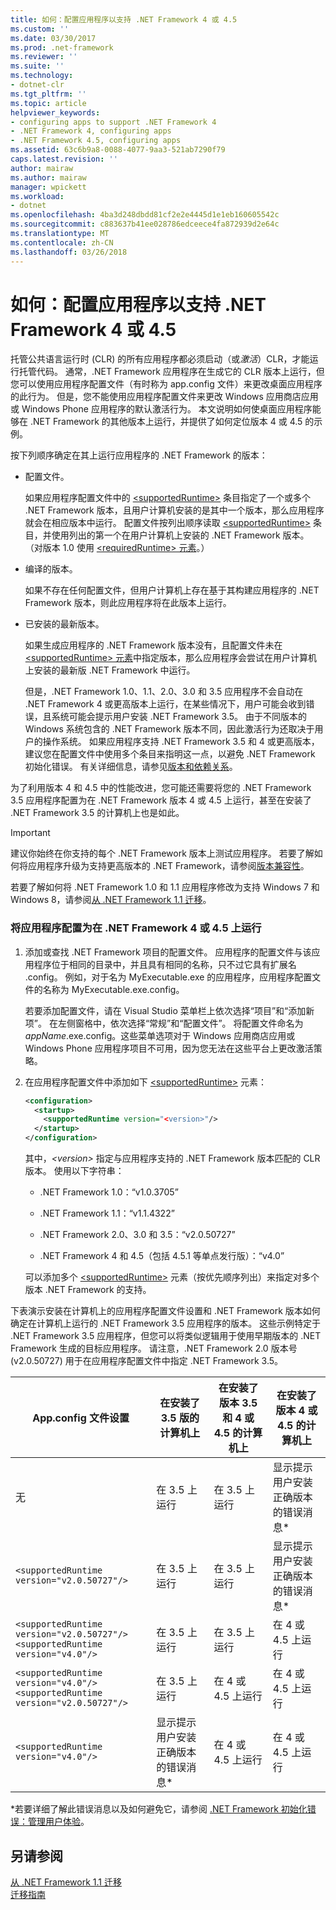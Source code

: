 ```yaml
---
title: 如何：配置应用程序以支持 .NET Framework 4 或 4.5
ms.custom: ''
ms.date: 03/30/2017
ms.prod: .net-framework
ms.reviewer: ''
ms.suite: ''
ms.technology:
- dotnet-clr
ms.tgt_pltfrm: ''
ms.topic: article
helpviewer_keywords:
- configuring apps to support .NET Framework 4
- .NET Framework 4, configuring apps
- .NET Framework 4.5, configuring apps
ms.assetid: 63c6b9a8-0088-4077-9aa3-521ab7290f79
caps.latest.revision: ''
author: mairaw
ms.author: mairaw
manager: wpickett
ms.workload:
- dotnet
ms.openlocfilehash: 4ba3d248dbdd81cf2e2e4445d1e1eb160605542c
ms.sourcegitcommit: c883637b41ee028786edceece4fa872939d2e64c
ms.translationtype: MT
ms.contentlocale: zh-CN
ms.lasthandoff: 03/26/2018
---
```

# <a name="how-to-configure-an-app-to-support-net-framework-4-or-45"></a>如何：配置应用程序以支持 .NET Framework 4 或 4.5
托管公共语言运行时 (CLR) 的所有应用程序都必须启动（或*激活*）CLR，才能运行托管代码。 通常，.NET Framework 应用程序在生成它的 CLR 版本上运行，但您可以使用应用程序配置文件（有时称为 app.config 文件）来更改桌面应用程序的此行为。 但是，您不能使用应用程序配置文件来更改 Windows 应用商店应用或 Windows Phone 应用程序的默认激活行为。 本文说明如何使桌面应用程序能够在 .NET Framework 的其他版本上运行，并提供了如何定位版本 4 或 4.5 的示例。  
  
 按下列顺序确定在其上运行应用程序的 .NET Framework 的版本：  
  
-   配置文件。  
  
     如果应用程序配置文件中的 [\<supportedRuntime>](../../../docs/framework/configure-apps/file-schema/startup/supportedruntime-element.md) 条目指定了一个或多个 .NET Framework 版本，且用户计算机安装的是其中一个版本，那么应用程序就会在相应版本中运行。 配置文件按列出顺序读取 [\<supportedRuntime>](../../../docs/framework/configure-apps/file-schema/startup/supportedruntime-element.md) 条目，并使用列出的第一个在用户计算机上安装的 .NET Framework 版本。 （对版本 1.0 使用 [\<requiredRuntime> 元素](../../../docs/framework/configure-apps/file-schema/startup/requiredruntime-element.md)。）  
  
-   编译的版本。  
  
     如果不存在任何配置文件，但用户计算机上存在基于其构建应用程序的 .NET Framework 版本，则此应用程序将在此版本上运行。  
  
-   已安装的最新版本。  
  
     如果生成应用程序的 .NET Framework 版本没有，且配置文件未在 [\<supportedRuntime> 元素](../../../docs/framework/configure-apps/file-schema/startup/supportedruntime-element.md)中指定版本，那么应用程序会尝试在用户计算机上安装的最新版 .NET Framework 中运行。  
  
     但是，.NET Framework 1.0、1.1、2.0、3.0 和 3.5 应用程序不会自动在 .NET Framework 4 或更高版本上运行，在某些情况下，用户可能会收到错误，且系统可能会提示用户安装 .NET Framework 3.5。 由于不同版本的 Windows 系统包含的 .NET Framework 版本不同，因此激活行为还取决于用户的操作系统。 如果应用程序支持 .NET Framework 3.5 和 4 或更高版本，建议您在配置文件中使用多个条目来指明这一点，以避免 .NET Framework 初始化错误。 有关详细信息，请参见[版本和依赖关系](../../../docs/framework/migration-guide/versions-and-dependencies.md)。  
  
 为了利用版本 4 和 4.5 中的性能改进，您可能还需要将您的 .NET Framework 3.5 应用程序配置为在 .NET Framework 版本 4 或 4.5 上运行，甚至在安装了 .NET Framework 3.5 的计算机上也是如此。  
  
> [!IMPORTANT]
>  建议你始终在你支持的每个 .NET Framework 版本上测试应用程序。 若要了解如何将应用程序升级为支持更高版本的 .NET Framework，请参阅[版本兼容性](../../../docs/framework/migration-guide/version-compatibility.md)。  
  
 若要了解如何将 .NET Framework 1.0 和 1.1 应用程序修改为支持 Windows 7 和 Windows 8，请参阅[从 .NET Framework 1.1 迁移](../../../docs/framework/migration-guide/migrating-from-the-net-framework-1-1.md)。  
  
### <a name="to-configure-your-app-to-run-on-the-net-framework-4-or-45"></a>将应用程序配置为在 .NET Framework 4 或 4.5 上运行  
  
1.  添加或查找 .NET Framework 项目的配置文件。 应用程序的配置文件与该应用程序位于相同的目录中，并且具有相同的名称，只不过它具有扩展名 .config。 例如，对于名为 MyExecutable.exe 的应用程序，应用程序配置文件的名称为 MyExecutable.exe.config。  
  
     若要添加配置文件，请在 Visual Studio 菜单栏上依次选择“项目”和“添加新项”。 在左侧窗格中，依次选择“常规”和“配置文件”。  将配置文件命名为 *appName*.exe.config。这些菜单选项对于 Windows 应用商店应用或 Windows Phone 应用程序项目不可用，因为您无法在这些平台上更改激活策略。  
  
2.  在应用程序配置文件中添加如下 [\<supportedRuntime>](../../../docs/framework/configure-apps/file-schema/startup/supportedruntime-element.md) 元素：  
  
    ```xml  
    <configuration>  
      <startup>  
        <supportedRuntime version="<version>"/>  
      </startup>  
    </configuration>  
    ```  
  
     其中，*\<version>* 指定与应用程序支持的 .NET Framework 版本匹配的 CLR 版本。 使用以下字符串：  
  
    -   .NET Framework 1.0：“v1.0.3705”  
  
    -   .NET Framework 1.1：“v1.1.4322”  
  
    -   .NET Framework 2.0、3.0 和 3.5：“v2.0.50727”  
  
    -   .NET Framework 4 和 4.5（包括 4.5.1 等单点发行版）：“v4.0”  
  
     可以添加多个 [\<supportedRuntime>](../../../docs/framework/configure-apps/file-schema/startup/supportedruntime-element.md) 元素（按优先顺序列出）来指定对多个版本 .NET Framework 的支持。  
  
 下表演示安装在计算机上的应用程序配置文件设置和 .NET Framework 版本如何确定在计算机上运行的 .NET Framework 3.5 应用程序的版本。 这些示例特定于 .NET Framework 3.5 应用程序，但您可以将类似逻辑用于使用早期版本的 .NET Framework 生成的目标应用程序。 请注意，.NET Framework 2.0 版本号 (v2.0.50727) 用于在应用程序配置文件中指定 .NET Framework 3.5。  
  
|App.config 文件设置|在安装了 3.5 版的计算机上|在安装了版本 3.5 和 4 或 4.5 的计算机上|在安装了版本 4 或 4.5 的计算机上|  
|-|-|-|-|  
|无|在 3.5 上运行|在 3.5 上运行|显示提示用户安装正确版本的错误消息*|  
|`<supportedRuntime version="v2.0.50727"/>`|在 3.5 上运行|在 3.5 上运行|显示提示用户安装正确版本的错误消息*|  
|`<supportedRuntime version="v2.0.50727"/>` <br /> `<supportedRuntime version="v4.0"/>`|在 3.5 上运行|在 3.5 上运行|在 4 或 4.5 上运行|  
|`<supportedRuntime version="v4.0"/>` <br /> `<supportedRuntime version="v2.0.50727"/>`|在 3.5 上运行|在 4 或 4.5 上运行|在 4 或 4.5 上运行|  
|`<supportedRuntime version="v4.0"/>`|显示提示用户安装正确版本的错误消息*|在 4 或 4.5 上运行|在 4 或 4.5 上运行|  
  
 \*若要详细了解此错误消息以及如何避免它，请参阅 [.NET Framework 初始化错误：管理用户体验](../../../docs/framework/deployment/initialization-errors-managing-the-user-experience.md)。  
  
## <a name="see-also"></a>另请参阅  
 [从 .NET Framework 1.1 迁移](../../../docs/framework/migration-guide/migrating-from-the-net-framework-1-1.md)  
 [迁移指南](../../../docs/framework/migration-guide/index.md)
